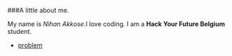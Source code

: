 ###A little about me.

  My name is *Nihan Akkose*.I love coding.
 I am  a **Hack Your Future Belgium** student.


- [problem](http://www.pythontutor.com/javascript.html#code=//%20eating%20meat%20every%20meal%0A%0A//%20we%20give%20you%20this%0Alet%20_1%20%3D%20'%20',%20_2%20%3D%20'%20',%20_3%20%3D%20'%20',%20_4%20%3D%20'%20',%20_5%20%3D%20'%20',%20_6%3D%20'%20'%3B%0Alet%20x%3D'%20',%20y%20%3D%20'%20'%3B%0A%0A//%20--%20you%20write%20this%20--%0A%0A//%20eating%0A_1%3D'e',_2%3D'a'%20,_3%3D't'%20,%20_4%3D'i'%20,_5%3D'n'%20,%20_6%3D'g'%3B%0Ax%3D_1,%20y%3D_2%3B%0A%0A//%20meat%0A_1%3D'm',_2%3Dx,%20_3%3Dy,%20_4%3D't',%20_5%3D''%20,%20_6%3D''%3B%0A%0A%0A//%20every%0A%0A_1%3Dx,%20_2%3D'v',_3%3Dx,%20_4%3D'r',%20_5%3D'y'%3B_6%3D'%20'%3B%0A%0A//%20meal%0A%0A_1%3D'm',%20_2%3Dx,%20_3%3Dy,%20_4%3D'l',%20_5%3D'%20',%20_6%3D'%20'%3B&curInstr=8&mode=display&origin=opt-frontend.js&py=js&rawInputLstJSON=%5B%5D)
